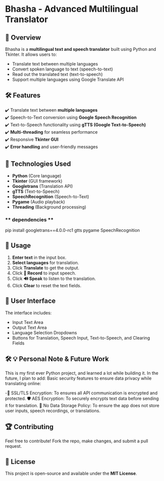 # Bhasha - Advanced Multilingual Translator

## 📌 Overview
Bhasha is a **multilingual text and speech translator** built using Python and Tkinter. It allows users to:
- Translate text between multiple languages
- Convert spoken language to text (speech-to-text)
- Read out the translated text (text-to-speech)
- Support multiple languages using Google Translate API

## 🛠 Features
✔️ Translate text between **multiple languages**  
✔️ Speech-to-Text conversion using **Google Speech Recognition**  
✔️ Text-to-Speech functionality using **gTTS (Google Text-to-Speech)**  
✔️ **Multi-threading** for seamless performance  
✔️ Responsive **Tkinter GUI**  
✔️ **Error handling** and user-friendly messages  

## 📌 Technologies Used
- **Python** (Core language)
- **Tkinter** (GUI framework)
- **Googletrans** (Translation API)
- **gTTS** (Text-to-Speech)
- **SpeechRecognition** (Speech-to-Text)
- **Pygame** (Audio playback)
- **Threading** (Background processing)


### ** dependencies **
pip install googletrans==4.0.0-rc1 gtts pygame SpeechRecognition


## 📌 Usage
1. **Enter text** in the input box.
2. **Select languages** for translation.
3. Click **Translate** to get the output.
4. Click **🎤 Record** to input speech.
5. Click **🔊 Speak** to listen to the translation.
6. Click **Clear** to reset the text fields.

## 🎨 User Interface
The interface includes:
- Input Text Area
- Output Text Area
- Language Selection Dropdowns
- Buttons for Translation, Speech Input, Text-to-Speech, and Clearing Fields

## 🛠 💡 Personal Note & Future Work
This is my first ever Python project, and learned a lot while building it. In the future, I plan to add:
 Basic security features to ensure data privacy while translating online:
 
-🔐 SSL/TLS Encryption: To ensures all API communication is encrypted and protected.
🛡️ AES Encryption: To securely encrypts text data before sending it for translation.
🚫 No Data Storage Policy: To ensure the app does not store user inputs, speech recordings, or translations.



## 🏆 Contributing
Feel free to contribute! Fork the repo, make changes, and submit a pull request.

## 📝 License
This project is open-source and available under the **MIT License**.




